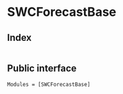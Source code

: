 
# SWCForecastBase
## Index
```@index
```

## Public interface
```@autodocs
Modules = [SWCForecastBase]
```

